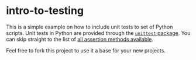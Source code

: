 # intro-to-testing

This is a simple example on how to include unit tests to set of Python scripts. Unit tests in Python are provided through the [`unittest` package](https://docs.python.org/3/library/unittest.html). You can skip straight to the list of [all assertion methods available](https://docs.python.org/3/library/unittest.html#assert-methods).

Feel free to fork this project to use it a base for your new projects.

